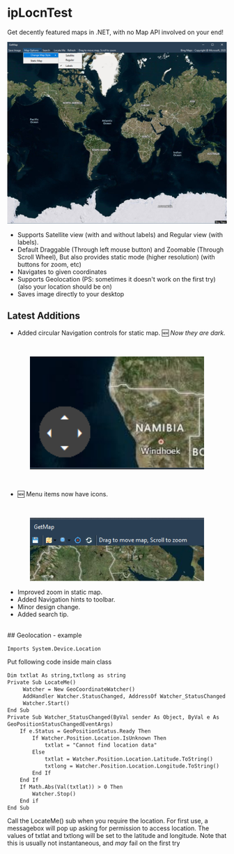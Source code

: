# ipLocnTest
Get decently featured maps in .NET, with no Map API involved on your end!

<p align="center">
  <img src="ipLocnTest/sq.png" width="800">
</p>

- Supports Satellite view (with and without labels) and Regular view (with labels).
- Default Draggable (Through left mouse button) and Zoomable (Through Scroll Wheel), But also provides static mode (higher resolution) (with buttons for zoom, etc)
- Navigates to given coordinates
- Supports Geolocation (PS: sometimes it doesn't work on the first try)(also your location should be on)
- Saves image directly to your desktop

## Latest Additions
<ul>
  <li>Added circular Navigation controls for static map. 🆕 <i>Now they are dark.</i>
</ul><br>
<p align = "center">
  <img src="ipLocnTest/nv.png" width="400">
</p><br>
<ul>
<li>🆕 Menu items now have icons.
</ul><br>
<p align = "center">
  <img src="ipLocnTest/nbar.png" width="400">
</p>
<ul>
<li> Improved zoom in static map.<br>
<li> Added Navigation hints to toolbar.<br>
<li> Minor design change.<br>
<li> Added search tip.
</ul><br>
## Geolocation - example

    Imports System.Device.Location

Put following code inside main class

    Dim txtlat As string,txtlong as string
    Private Sub LocateMe()
         Watcher = New GeoCoordinateWatcher()
         AddHandler Watcher.StatusChanged, AddressOf Watcher_StatusChanged
         Watcher.Start()
    End Sub
    Private Sub Watcher_StatusChanged(ByVal sender As Object, ByVal e As GeoPositionStatusChangedEventArgs)
        If e.Status = GeoPositionStatus.Ready Then
            If Watcher.Position.Location.IsUnknown Then
                txtlat = "Cannot find location data"
            Else
                txtlat = Watcher.Position.Location.Latitude.ToString()
                txtlong = Watcher.Position.Location.Longitude.ToString()
            End If
        End If       
        If Math.Abs(Val(txtlat)) > 0 Then
            Watcher.Stop()
        End if
    End Sub        

Call the LocateMe() sub when you require the location. For first use, a messagebox will pop up asking for permission to access location.
The values of txtlat and txtlong will be set to the latitude and longitude.
 Note that this is usually not instantaneous, and *may* fail on the first try
